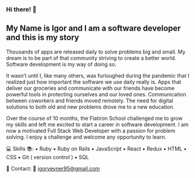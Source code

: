 ### Hi there! 👋
## My Name is Igor and I am a software developer and this is my story

Thousands of apps are released daily to solve problems big and small. My dream is to be part of that community striving to create a better world. Software development is my way of doing so.

It wasn’t until I, like many others, was furloughed during the pandemic that I realized just how important the software we use daily really is. Apps that deliver our groceries and communicate with our friends have become powerful tools in protecting ourselves and our loved ones. Communication between coworkers and friends moved remotely. The need for digital solutions to both old and new problems drove me to a new education.

Over the course of 10 months, the Flatiron School challenged me to grow my skills and left me excited to start a career in software development. I am now a motivated Full Stack Web Developer with a passion for problem solving. I enjoy a challenge and welcome any opportunity to learn.

💻 Skills 📚:
▪️ Ruby ▪️ Ruby on Rails ▪️ JavaScript ▪️ React ▪️ Redux
▪️ HTML ▪️ CSS ▪️ Git ( version control ) ▪️ SQL

💼 Contact:
📩 igorveyner95@gmail.com

<!--
**IgoVeyner/IgoVeyner** is a ✨ _special_ ✨ repository because its `README.md` (this file) appears on your GitHub profile.

Here are some ideas to get you started:

- 🔭 I’m currently working on ...
- 🌱 I’m currently learning ...
- 👯 I’m looking to collaborate on ...
- 🤔 I’m looking for help with ...
- 💬 Ask me about ...
- 📫 How to reach me: ...
- 😄 Pronouns: ...
- ⚡ Fun fact: ...
-->
